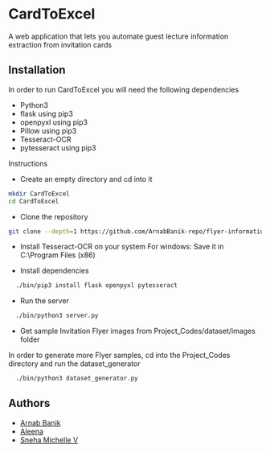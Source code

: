 # CardToExcel

A web application that lets you automate guest lecture information extraction from invitation cards

## Installation

In order to run CardToExcel you will need the following dependencies
* Python3
* flask using pip3
* openpyxl using pip3
* Pillow using pip3
* Tesseract-OCR
* pytesseract using pip3

Instructions

* Create an empty directory and cd into it
```bash
mkdir CardToExcel 
cd CardToExcel
```
* Clone the repository
```bash
git clone --depth=1 https://github.com/ArnabBanik-repo/flyer-information-extractor/ .
```
* Install Tesseract-OCR on your system
  For windows: Save it in C:\Program Files (x86) 
  
* Install dependencies
```bash
  ./bin/pip3 install flask openpyxl pytesseract
```
* Run the server
```bash
  ./bin/python3 server.py
```
* Get sample Invitation Flyer images from Project_Codes/dataset/images folder

In order to generate more Flyer samples, cd into the Project_Codes directory and run the dataset_generator
```bash
  ./bin/python3 dataset_generator.py
```


## Authors
- [Arnab Banik](https://www.github.com/ArnabBanik-repo)
- [Aleena](https://www.github.com/a-leena)
- [Sneha Michelle V](https://www.github.com/Namslay26)
